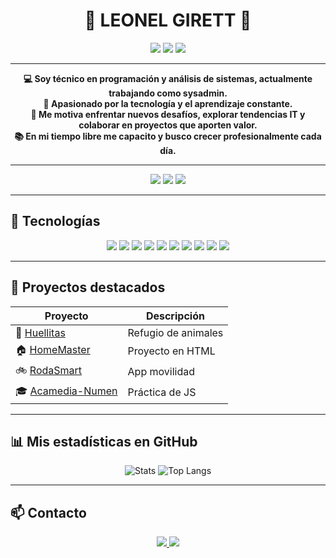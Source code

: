<h1 align="center">🚀 LEONEL GIRETT 🚀</h1>

<p align="center">
  <img src="https://img.shields.io/badge/Técnico%20en%20Programación-E34F26?style=for-the-badge" />
  <img src="https://img.shields.io/badge/Técnico%20en%20Análisis%20de%20Sistemas-1572B6?style=for-the-badge" />
  <img src="https://img.shields.io/badge/Sysadmin%20en%20acción-47A248?style=for-the-badge" />
</p>

---

<p align="center">
  <b>
    💻 Soy técnico en programación y análisis de sistemas, actualmente trabajando como sysadmin.<br>
    🌱 Apasionado por la tecnología y el aprendizaje constante.<br>
    🧠 Me motiva enfrentar nuevos desafíos, explorar tendencias IT y colaborar en proyectos que aporten valor.<br>
    📚 En mi tiempo libre me capacito y busco crecer profesionalmente cada día.
  </b>
</p>

---

<p align="center">
  <img src="https://img.shields.io/badge/Linux-Lover-1793D1?style=for-the-badge&logo=linux&logoColor=white" />
  <img src="https://img.shields.io/badge/Full%20Stack-Developer-007396?style=for-the-badge" />
  <img src="https://img.shields.io/badge/SysAdmin-Expert-2C8EBB?style=for-the-badge" />
</p>

---

## 🚀 Tecnologías

<div align="center">
  <img src="https://img.shields.io/badge/HTML5-E34F26?style=for-the-badge&logo=html5&logoColor=white" />
  <img src="https://img.shields.io/badge/CSS3-1572B6?style=for-the-badge&logo=css3&logoColor=white" />
  <img src="https://img.shields.io/badge/JavaScript-F7DF1E?style=for-the-badge&logo=javascript&logoColor=black" />
  <img src="https://img.shields.io/badge/Node.js-339933?style=for-the-badge&logo=nodedotjs&logoColor=white" />
  <img src="https://img.shields.io/badge/Express-000000?style=for-the-badge&logo=express&logoColor=white" />
  <img src="https://img.shields.io/badge/MySQL-4479A1?style=for-the-badge&logo=mysql&logoColor=white" />
  <img src="https://img.shields.io/badge/PostgreSQL-4169E1?style=for-the-badge&logo=postgresql&logoColor=white" />
  <img src="https://img.shields.io/badge/MongoDB-47A248?style=for-the-badge&logo=mongodb&logoColor=white" />
  <img src="https://img.shields.io/badge/Docker-2496ED?style=for-the-badge&logo=docker&logoColor=white" />
  <img src="https://img.shields.io/badge/Git-F05032?style=for-the-badge&logo=git&logoColor=white" />
</div>

---

## 📂 Proyectos destacados

| Proyecto | Descripción |
|----------|-------------|
| 🐾 [Huellitas](https://github.com/KarenBuenoVillalobos/Huellitas) | Refugio de animales |
| 🏠 [HomeMaster](https://github.com/LeonelGirett/HomeMaster) | Proyecto en HTML |
| 🚲 [RodaSmart](https://github.com/LeonelGirett/RodaSmart) | App movilidad |
| 🎓 [Acamedia-Numen](https://github.com/LeonelGirett/Acamedia-Numen) | Práctica de JS |

---

## 📊 Mis estadísticas en GitHub

<p align="center">
  <img src="https://github-readme-stats.vercel.app/api?username=LeonelGirett&show_icons=true&theme=radical" alt="Stats" />
  <img src="https://github-readme-stats.vercel.app/api/top-langs/?username=LeonelGirett&layout=compact&theme=radical" alt="Top Langs" />
</p>

---

## 📫 Contacto

<p align="center">
  <a href="https://www.linkedin.com/in/TU-LINK">
    <img src="https://img.shields.io/badge/LinkedIn-0A66C2?style=for-the-badge&logo=linkedin&logoColor=white" />
  </a>
  <a href="mailto:TU-EMAIL@example.com">
    <img src="https://img.shields.io/badge/Email-D14836?style=for-the-badge&logo=gmail&logoColor=white" />
  </a>
</p>